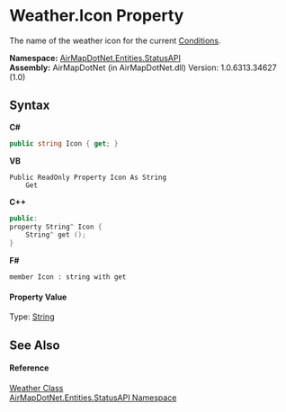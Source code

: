 # Weather.Icon Property 
 

The name of the weather icon for the current <a href="475d7b4d-37e2-c0c2-a4ee-17174a144ee7">Conditions</a>.

**Namespace:**&nbsp;<a href="12320c3a-5c84-cb32-046c-dfe03d44c547">AirMapDotNet.Entities.StatusAPI</a><br />**Assembly:**&nbsp;AirMapDotNet (in AirMapDotNet.dll) Version: 1.0.6313.34627 (1.0)

## Syntax

**C#**<br />
``` C#
public string Icon { get; }
```

**VB**<br />
``` VB
Public ReadOnly Property Icon As String
	Get
```

**C++**<br />
``` C++
public:
property String^ Icon {
	String^ get ();
}
```

**F#**<br />
``` F#
member Icon : string with get

```


#### Property Value
Type: <a href="http://msdn2.microsoft.com/en-us/library/s1wwdcbf" target="_blank">String</a>

## See Also


#### Reference
<a href="795fa80d-48e7-5ef8-90e2-8415851a710b">Weather Class</a><br /><a href="12320c3a-5c84-cb32-046c-dfe03d44c547">AirMapDotNet.Entities.StatusAPI Namespace</a><br />